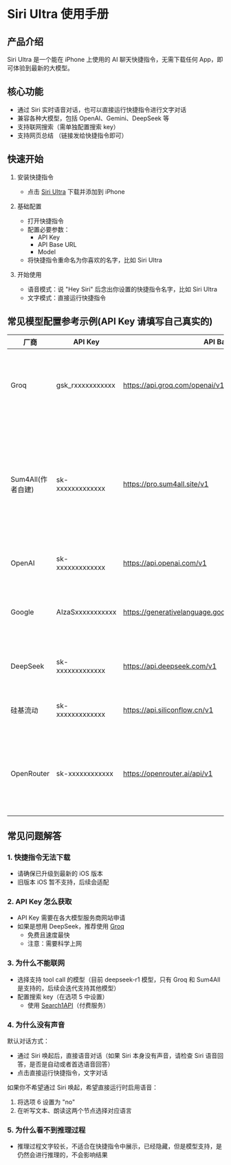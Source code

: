 # Siri Ultra 使用手册

## 产品介绍
Siri Ultra 是一个能在 iPhone 上使用的 AI 聊天快捷指令，无需下载任何 App，即可体验到最新的大模型。

## 核心功能
- 通过 Siri 实时语音对话，也可以直接运行快捷指令进行文字对话
- 兼容各种大模型，包括 OpenAI、Gemini、DeepSeek 等
- 支持联网搜索（需单独配置搜索 key）
- 支持网页总结 （链接发给快捷指令即可）

## 快速开始
1. 安装快捷指令
   - 点击 [Siri Ultra](https://s.search1api.com/siriultra006) 下载并添加到 iPhone

2. 基础配置
   - 打开快捷指令
   - 配置必要参数：
     - API Key
     - API Base URL
     - Model
   - 将快捷指令重命名为你喜欢的名字，比如 Siri Ultra

3. 开始使用
   - 语音模式：说 "Hey Siri" 后念出你设置的快捷指令名字，比如 Siri Ultra
   - 文字模式：直接运行快捷指令

## 常见模型配置参考示例(API Key 请填写自己真实的)
| 厂商 | API Key | API Base | Model | 备注 | 
| --- | --- | --- | --- | --- | 
| Groq| gsk_rxxxxxxxxxxx | https://api.groq.com/openai/v1 | deepseek-r1-distill-llama-70b | 速度快，有免费额度，支持 DeepSeek R1 模型，需要科学上网 |
| Sum4All(作者自建)| sk-xxxxxxxxxxxxx | https://pro.sum4all.site/v1 | deepseek-r1-70b-fast | 接入了 Groq 的付费层级，速度快，有免费额度，支持 DeepSeek R1、OpenAI 等各种模型，无需科学上网 |
| OpenAI| sk-xxxxxxxxxxxxx | https://api.openai.com/v1 | gpt-4o-mini | 速度快，API 付费难度较大 | 
| Google| AIzaSxxxxxxxxxxx | https://generativelanguage.googleapis.com/v1beta/openai | gemini-2.0-flash | 速度快，有免费额度，支持 Gemini 模型，需要科学上网 |
| DeepSeek| sk-xxxxxxxxxxxxx |     https://api.deepseek.com/v1 | deepseek-reasoner | 速度慢，免费用户当前几乎无法使用 |
| 硅基流动| sk-xxxxxxxxxxxxx | https://api.siliconflow.cn/v1 | deepseek-ai/DeepSeek-R1-Distill-Llama-70B | 速度慢，免费用户当前几乎无法使用 |
| OpenRouter| sk-xxxxxxxxxxxx | https://openrouter.ai/api/v1 | deepseek/deepseek-r1-distill-llama-70b:free | 速度一般，有免费额度，支持 DeepSeek R1 模型，无需科学上网 |

## 常见问题解答

### 1. 快捷指令无法下载
- 请确保已升级到最新的 iOS 版本
- 旧版本 iOS 暂不支持，后续会适配

### 2. API Key 怎么获取
- API Key 需要在各大模型服务商网站申请
- 如果是想用 DeepSeek，推荐使用 [Groq](https://console.groq.com/login) 
  - 免费且速度最快
  - 注意：需要科学上网

### 3. 为什么不能联网
- 选择支持 tool call 的模型（目前 deepseek-r1 模型，只有 Groq 和 Sum4All 是支持的，后续会迭代支持其他模型）
- 配置搜索 key（在选项 5 中设置）
  - 使用 [Search1API](https://www.search1api.com/)（付费服务）

### 4. 为什么没有声音
默认对话方式：
- 通过 Siri 唤起后，直接语音对话（如果 Siri 本身没有声音，请检查 Siri 语音回答，是否是自动或者首选语音回答）
- 点击直接运行快捷指令，文字对话

如果你不希望通过 Siri 唤起，希望直接运行时启用语音：
1. 将选项 6 设置为 "no"
2. 在听写文本、朗读这两个节点选择对应语言

### 5. 为什么看不到推理过程
- 推理过程文字较长，不适合在快捷指令中展示，已经隐藏，但是模型支持，是仍然会进行推理的，不会影响结果